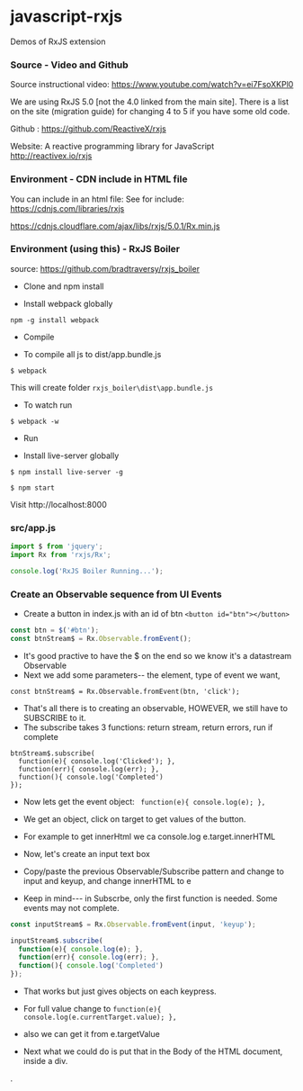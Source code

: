 # javascript-rxjs
Demos of RxJS extension

### Source - Video and Github

Source instructional video: https://www.youtube.com/watch?v=ei7FsoXKPl0

We are using RxJS 5.0 [not the 4.0 linked from the main site]. There is a list on the site (migration guide) for changing 4 to 5 if you have some old code.

Github : https://github.com/ReactiveX/rxjs

Website: A reactive programming library for JavaScript http://reactivex.io/rxjs

### Environment - CDN include in HTML file

You can include in an html file:
See for include: https://cdnjs.com/libraries/rxjs

https://cdnjs.cloudflare.com/ajax/libs/rxjs/5.0.1/Rx.min.js


### Environment (using this) - RxJS Boiler

source: https://github.com/bradtraversy/rxjs_boiler

* Clone and npm install

* Install webpack globally

`npm -g install webpack﻿`

* Compile

* To compile all js to dist/app.bundle.js

`$ webpack`

This will create folder `rxjs_boiler\dist\app.bundle.js`

* To watch run

`$ webpack -w`

* Run

* Install live-server globally

`$ npm install live-server -g`

`$ npm start`

Visit http://localhost:8000


### src/app.js

```javascript
import $ from 'jquery';
import Rx from 'rxjs/Rx';

console.log('RxJS Boiler Running...');
```

### Create an Observable sequence from UI Events

* Create a button in index.js with an id of btn `<button id="btn"></button>`
```javascript
const btn = $('#btn');
const btnStream$ = Rx.Observable.fromEvent();
```

* It's good practive to have the $ on the end so we know it's a datastream Observable
* Next we add some parameters-- the element, type of event we want,

`const btnStream$ = Rx.Observable.fromEvent(btn, 'click');`

* That's all there is to creating an observable, HOWEVER, we still have to SUBSCRIBE to it.
* The subscribe takes 3 functions: return stream, return errors, run if complete

```
btnStream$.subscribe(
  function(e){ console.log('Clicked'); },
  function(err){ console.log(err); },
  function(){ console.log('Completed')
});
```

* Now lets get the event object:
` function(e){ console.log(e); },`
* We get an object, click on target to get values of the button.
* For example to get innerHtml we ca console.log e.target.innerHTML

* Now, let's create an input text box
* Copy/paste the previous Observable/Subscribe pattern and change to input and keyup, and change innerHTML to e
* Keep in mind--- in Subscrbe, only the first function is needed. Some events may not complete.

```javascript
const inputStream$ = Rx.Observable.fromEvent(input, 'keyup');

inputStream$.subscribe(
  function(e){ console.log(e); },
  function(err){ console.log(err); },
  function(){ console.log('Completed')
});
```
* That works but just gives objects on each keypress.
* For full value change to `function(e){ console.log(e.currentTarget.value); },`
* also we can get it from e.targetValue

* Next what we could do is put that in the Body of the HTML document, inside a div.






.
